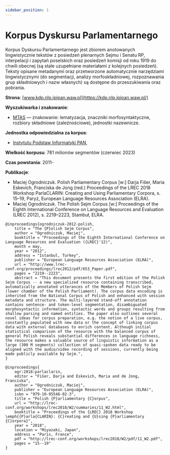 ```yaml
---
sidebar_position: 1
---
```


# Korpus Dyskursu Parlamentarnego

Korpus Dyskursu Parlamentarnego jest zbiorem anotowanych lingwistycznie tekstów z posiedzeń plenarnych Sejmu i Senatu RP, interpelacji i zapytań poselskich oraz posiedzeń komisji od roku 1919 do chwili obecnej (są stale uzupełniane materiałami z kolejnych posiedzeń). Teksty opisane metadanymi oraz przetworzone automatycznie narzędziami lingwistycznymi (do segmentacji, analizy morfoskładniowej, rozpoznawania grup składniowych i nazw własnych) są dostępne do przeszukiwania oraz pobrania.

__Strona__: [www.kdp.nlp.ipipan.waw.pl](https://kdp.nlp.ipipan.waw.pl/)

__Wyszukiwarka i znakowanie__:
* [MTAS](https://nkjp.nlp.ipipan.waw.pl/) — znakowanie: lematyzacja, znaczniki morfosyntaktyczne, rozbiory składniowe (zależnościowe), jednostki nazewnicze. 

__Jednostka odpowiedzialna za korpus__:
* [Instytutu Podstaw Informatyki PAN](http://www.ipipan.waw.pl/), 

__Wielkość korpusu__: 781 milionów segmentów (czerwiec 2023)

__Czas powstania__: 2011-

__Publikacje__:
* Maciej Ogrodniczuk. Polish Parliamentary Corpus [w:] Darja Fišer, Maria Eskevich, Franciska de Jong (red.) Proceedings of the LREC 2018 Workshop ParlaCLARIN: Creating and Using Parliamentary Corpora, s. 15–19, Paryż, European Language Resources Association (ELRA).
* Maciej Ogrodniczuk. The Polish Sejm Corpus [w:] Proceedings of the Eighth International Conference on Language Resources and Evaluation (LREC 2012), s. 2219–2223, Stambuł, ELRA.

```
@inproceedings{ogrodniczuk-2012-polish,
    title = "The {P}olish Sejm Corpus",
    author = "Ogrodniczuk, Maciej",
    booktitle = "Proceedings of the Eighth International Conference on Language Resources and Evaluation ({LREC}'12)",
    month = may,
    year = "2012",
    address = "Istanbul, Turkey",
    publisher = "European Language Resources Association (ELRA)",
    url = "http://www.lrec-conf.org/proceedings/lrec2012/pdf/653_Paper.pdf",
    pages = "2219--2223",
    abstract = "This document presents the first edition of the Polish Sejm Corpus -- a new specialized resource containing transcribed, automatically annotated utterances of the Members of Polish Sejm (lower chamber of the Polish Parliament). The corpus data encoding is inherited from the National Corpus of Polish and enhanced with session metadata and structure. The multi-layered stand-off annotation contains sentence- and token-level segmentation, disambiguated morphosyntactic information, syntactic words and groups resulting from shallow parsing and named entities. The paper also outlines several novel ideas for corpus preparation, e.g. the notion of a live corpus, constantly populated with new data or the concept of linking corpus data with external databases to enrich content. Although initial statistical comparison of the resource with the balanced corpus of general Polish reveals substantial differences in language richness, the resource makes a valuable source of linguistic information as a large (300 M segments) collection of quasi-spoken data ready to be aligned with the audio/video recording of sessions, currently being made publicly available by Sejm.",
}
```

```
@inproceedings{
    ogr:2018:parlaclarin,
    editor = "Fišer, Darja and Eskevich, Maria and de Jong, Franciska",
    author = "Ogrodniczuk, Maciej",
    publisher = "European Language Resources Association (ELRA)",
    isbn = "979-10-95546-02-3",
    title = "Polish {P}arliamentary {C}orpus",
    url = "http://lrec-conf.org/workshops/lrec2018/W2/summaries/11_W2.html",
    booktitle = "Proceedings of the {LREC} 2018 Workshop \emph{{P}arla{CLARIN}: {C}reating and {U}sing {P}arliamentary {C}orpora}",
    year = "2018",
    location = "Miyazaki, Japan",
    address = "Paris, France",
    pdf = "http://lrec-conf.org/workshops/lrec2018/W2/pdf/11_W2.pdf",
    pages = "15--19"
}
```
